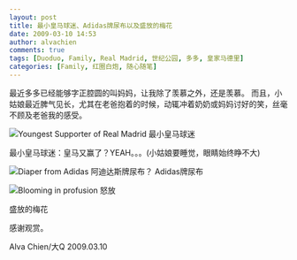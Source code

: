 ```yaml
---
layout: post
title: 最小皇马球迷、Adidas牌尿布以及盛放的梅花
date: 2009-03-10 14:53
author: alvachien
comments: true
tags: [Duoduo, Family, Real Madrid, 世纪公园, 多多, 皇家马德里]
categories: [Family, 红圈白炮, 随心随笔]
---
```


最近多多已经能够字正腔圆的叫妈妈，让我除了羡慕之外，还是羡慕。
而且，小姑娘最近脾气见长，尤其在老爸抱着的时候，动辄冲着奶奶或妈妈讨好的笑，丝毫不顾及老爸我的感受。


![Youngest Supporter of Real Madrid 最小皇马球迷](http://farm4.static.flickr.com/3400/3341740144_e7fec14988_b.jpg)

最小皇马球迷：皇马又赢了？YEAH。。。(小姑娘要睡觉，眼睛始终睁不大)


![Diaper from Adidas 阿迪达斯牌尿布？](http://farm4.static.flickr.com/3583/3340910611_08d6212efd_b.jpg)
Adidas牌尿布

![Blooming in profusion 怒放](http://farm4.static.flickr.com/3346/3341741870_38a63fca5b_b.jpg)

盛放的梅花


感谢观赏。

Alva Chien/大Q
2009.03.10

